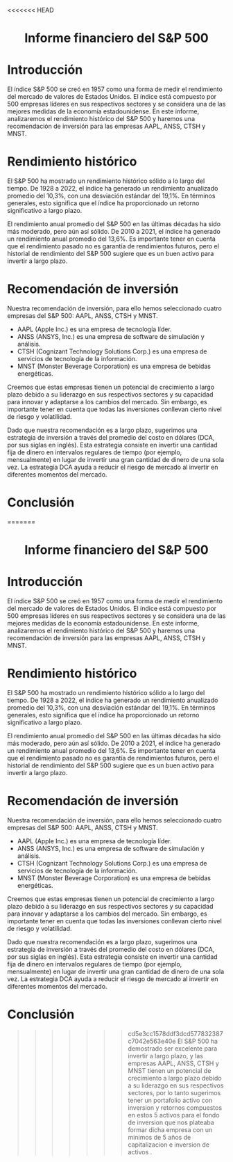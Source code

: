 <<<<<<< HEAD
## <h1 align=center> Informe financiero del S&P 500 </h1>
# Introducción
El índice S&P 500 se creó en 1957 como una forma de medir el rendimiento del mercado de valores de Estados Unidos. El índice está compuesto por 500 empresas líderes en sus respectivos sectores y se considera una de las mejores medidas de la economía estadounidense. En este informe, analizaremos el rendimiento histórico del S&P 500 y haremos una recomendación de inversión para las empresas AAPL, ANSS, CTSH y MNST.

# Rendimiento histórico
El S&P 500 ha mostrado un rendimiento histórico sólido a lo largo del tiempo. De 1928 a 2022, el índice ha generado un rendimiento anualizado promedio del 10,3%, con una desviación estándar del 19,1%. En términos generales, esto significa que el índice ha proporcionado un retorno significativo a largo plazo.

El rendimiento anual promedio del S&P 500 en las últimas décadas ha sido más moderado, pero aún así sólido. De 2010 a 2021, el índice ha generado un rendimiento anual promedio del 13,6%. Es importante tener en cuenta que el rendimiento pasado no es garantía de rendimientos futuros, pero el historial de rendimiento del S&P 500 sugiere que es un buen activo para invertir a largo plazo.

# Recomendación de inversión
Nuestra recomendación de inversión, para ello hemos seleccionado cuatro empresas del S&P 500: AAPL, ANSS, CTSH y MNST. 
+ AAPL (Apple Inc.) es una empresa de tecnología líder.
+ ANSS (ANSYS, Inc.) es una empresa de software de simulación y análisis.
+ CTSH (Cognizant Technology Solutions Corp.) es una empresa de servicios de tecnología de la información.
+ MNST (Monster Beverage Corporation) es una empresa de bebidas energéticas.

Creemos que estas empresas tienen un potencial de crecimiento a largo plazo debido a su liderazgo en sus respectivos sectores y su capacidad para innovar y adaptarse a los cambios del mercado. Sin embargo, es importante tener en cuenta que todas las inversiones conllevan cierto nivel de riesgo y volatilidad.

Dado que nuestra recomendación es a largo plazo, sugerimos una estrategia de inversión a través del promedio del costo en dólares (DCA, por sus siglas en inglés). Esta estrategia consiste en invertir una cantidad fija de dinero en intervalos regulares de tiempo (por ejemplo, mensualmente) en lugar de invertir una gran cantidad de dinero de una sola vez. La estrategia DCA ayuda a reducir el riesgo de mercado al invertir en diferentes momentos del mercado.

# Conclusión
=======
## <h1 align=center> Informe financiero del S&P 500 </h1>
# Introducción
El índice S&P 500 se creó en 1957 como una forma de medir el rendimiento del mercado de valores de Estados Unidos. El índice está compuesto por 500 empresas líderes en sus respectivos sectores y se considera una de las mejores medidas de la economía estadounidense. En este informe, analizaremos el rendimiento histórico del S&P 500 y haremos una recomendación de inversión para las empresas AAPL, ANSS, CTSH y MNST.

# Rendimiento histórico
El S&P 500 ha mostrado un rendimiento histórico sólido a lo largo del tiempo. De 1928 a 2022, el índice ha generado un rendimiento anualizado promedio del 10,3%, con una desviación estándar del 19,1%. En términos generales, esto significa que el índice ha proporcionado un retorno significativo a largo plazo.

El rendimiento anual promedio del S&P 500 en las últimas décadas ha sido más moderado, pero aún así sólido. De 2010 a 2021, el índice ha generado un rendimiento anual promedio del 13,6%. Es importante tener en cuenta que el rendimiento pasado no es garantía de rendimientos futuros, pero el historial de rendimiento del S&P 500 sugiere que es un buen activo para invertir a largo plazo.

# Recomendación de inversión
Nuestra recomendación de inversión, para ello hemos seleccionado cuatro empresas del S&P 500: AAPL, ANSS, CTSH y MNST. 
+ AAPL (Apple Inc.) es una empresa de tecnología líder.
+ ANSS (ANSYS, Inc.) es una empresa de software de simulación y análisis.
+ CTSH (Cognizant Technology Solutions Corp.) es una empresa de servicios de tecnología de la información.
+ MNST (Monster Beverage Corporation) es una empresa de bebidas energéticas.

Creemos que estas empresas tienen un potencial de crecimiento a largo plazo debido a su liderazgo en sus respectivos sectores y su capacidad para innovar y adaptarse a los cambios del mercado. Sin embargo, es importante tener en cuenta que todas las inversiones conllevan cierto nivel de riesgo y volatilidad.

Dado que nuestra recomendación es a largo plazo, sugerimos una estrategia de inversión a través del promedio del costo en dólares (DCA, por sus siglas en inglés). Esta estrategia consiste en invertir una cantidad fija de dinero en intervalos regulares de tiempo (por ejemplo, mensualmente) en lugar de invertir una gran cantidad de dinero de una sola vez. La estrategia DCA ayuda a reducir el riesgo de mercado al invertir en diferentes momentos del mercado.

# Conclusión
>>>>>>> cd5e3cc1578ddf3dcd577832387c7042e563e40e
El S&P 500 ha demostrado ser excelente  para invertir a largo plazo, y las empresas AAPL, ANSS, CTSH y MNST tienen un potencial de crecimiento a largo plazo debido a su liderazgo en sus respectivos sectores, por lo tanto sugerimos tener un portafolio activo con inversion y retornos compuestos en estos 5 activos para el fondo de inversion que nos plateaba formar dicha empresa con un minimos de 5 años de capitalizacion e inversion de activos .